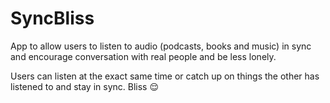 # SyncBliss

App to allow users to listen to audio (podcasts, books and music) in sync and encourage conversation with real people and be less lonely.

Users can listen at the exact same time or catch up on things the other has listened to and stay in sync. Bliss 😌
